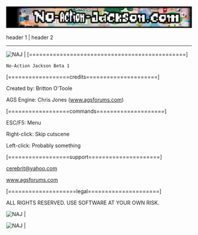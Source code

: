 ![NAJ](/docs/header.jpg)

header 1 | header 2
_____________________

![NAJ](/docs/images/dojo.gif) | [==============================================]

	No-Action Jackson Beta 1

[==================credits=====================]

Created by: Britton O'Toole


AGS Engine: Chris Jones (www.agsforums.com)

[==================commands====================]

ESC/F5:			Menu

Right-click: 		Skip cutscene

Left-click: 		Probably something

[==================support=====================]

cerebrit@yahoo.com

www.agsforums.com


[====================legal=====================]

ALL RIGHTS RESERVED.  USE SOFTWARE AT YOUR OWN RISK.

![NAJ](/docs/images/hallway.gif) | 

![NAJ](/docs/images/park.gif) |
